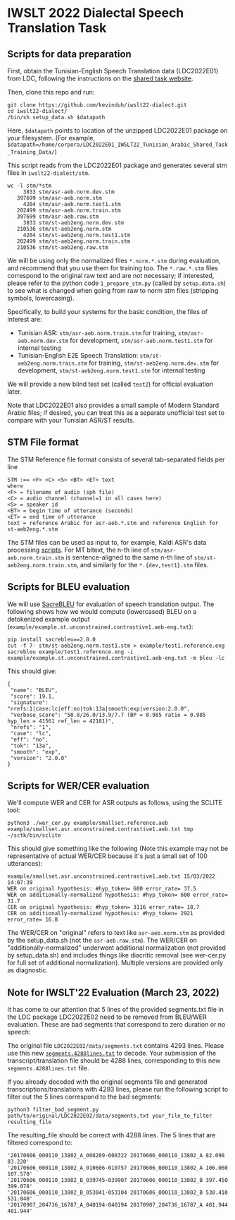 # IWSLT 2022 Dialectal Speech Translation Task 

## Scripts for data preparation

First, obtain the Tunisian-English Speech Translation data (LDC2022E01) from LDC, following the instructions on the <a href="https://iwslt.org/2022/dialect">shared task website</a>.

Then, clone this repo and run: 
```
git clone https://github.com/kevinduh/iwslt22-dialect.git
cd iwslt22-dialect/
/bin/sh setup_data.sh $datapath
```

Here,  `$datapath` points to location of the unzipped LDC2022E01 package on your filesystem. (For example, `$datapath=/home/corpora/LDC2022E01_IWSLT22_Tunisian_Arabic_Shared_Task_Training_Data/`)

This script reads from the LDC2022E01 package and generates several stm files in `iwslt22-dialect/stm`. 

```
wc -l stm/*stm
     3833 stm/asr-aeb.norm.dev.stm
   397699 stm/asr-aeb.norm.stm
     4204 stm/asr-aeb.norm.test1.stm
   202499 stm/asr-aeb.norm.train.stm
   397699 stm/asr-aeb.raw.stm
     3833 stm/st-aeb2eng.norm.dev.stm
   210536 stm/st-aeb2eng.norm.stm
     4204 stm/st-aeb2eng.norm.test1.stm
   202499 stm/st-aeb2eng.norm.train.stm
   210536 stm/st-aeb2eng.raw.stm
```

We will be using only the normalized files `*.norm.*.stm` during evaluation, and recommend that you use them for training too. 
The `*.raw.*.stm` files correspond to the original raw text and are not necessary; if interested, please refer to the python code `1_prepare_stm.py` (called by `setup.data.sh`) to see what is changed when going from raw to norm stm files (stripping symbols, lowercasing). 

Specifically, to build your systems for the basic condition, the files of interest are:

* Tunisian ASR: `stm/asr-aeb.norm.train.stm` for training, `stm/asr-aeb.norm.dev.stm` for development, `stm/asr-aeb.norm.test1.stm` for internal testing
* Tunisian-English E2E Speech Translation: `stm/st-aeb2eng.norm.train.stm` for training, `stm/st-aeb2eng.norm.dev.stm` for development, `stm/st-aeb2eng.norm.test1.stm` for internal testing 

We will provide a new blind test set (called `test2`) for official evaluation later. 

Note that LDC2022E01 also provides a small sample of Modern Standard Arabic files; if desired, you can treat this as a separate unofficial test set to compare with your Tunisian ASR/ST results.  

## STM File format

The STM Reference file format consists of several tab-separated fields per line

```
STM :== <F> <C> <S> <BT> <ET> text
where
<F> = filename of audio (sph file)
<C> = audio channel (channel=1 in all cases here)
<S> = speaker id
<BT> = begin time of utterance (seconds)
<ET> = end time of utterance
text = reference Arabic for asr-aeb.*.stm and reference English for st-aeb2eng.*.stm
```

The STM files can be used as input to, for example, Kaldi ASR's data processing <a href="https://github.com/kaldi-asr/kaldi/blob/master/egs/babel/s5/local/prepare_stm.pl">scripts</a>. For MT bitext, the n-th line of `stm/asr-aeb.norm.train.stm` is sentence-aligned to the same n-th line of `stm/st-aeb2eng.norm.train.stm`, and similarly for the `*.{dev,test1}.stm` files.


## Scripts for BLEU evaluation

We will use <a href="https://github.com/mjpost/sacrebleu">SacreBLEU</a> for evaluation of speech translation output. The following shows how we would compute (lowercased) BLEU on a detokenized example output (`example/example.st.unconstrained.contrastive1.aeb-eng.txt`):

```
pip install sacrebleu==2.0.0
cut -f 7- stm/st-aeb2eng.norm.test1.stm > example/test1.reference.eng
sacrebleu example/test1.reference.eng -i example/example.st.unconstrained.contrastive1.aeb-eng.txt -m bleu -lc
``` 

This should give:
```
{
 "name": "BLEU",
 "score": 19.1,
 "signature": "nrefs:1|case:lc|eff:no|tok:13a|smooth:exp|version:2.0.0",
 "verbose_score": "50.8/26.0/13.9/7.7 (BP = 0.985 ratio = 0.985 hyp_len = 41561 ref_len = 42181)",
 "nrefs": "1",
 "case": "lc",
 "eff": "no",
 "tok": "13a",
 "smooth": "exp",
 "version": "2.0.0"
}
```

## Scripts for WER/CER evaluation

We'll compute WER and CER for ASR outputs as follows, using the SCLITE tool: 
```
python3 ./wer_cer.py example/smallset.reference.aeb example/smallset.asr.unconstrained.contrastive1.aeb.txt tmp ~/sctk/bin/sclite
```

This should give something like the following (Note this example may not be representative of actual WER/CER because it's just a small set of 100 utterances):
```
example/smallset.asr.unconstrained.contrastive1.aeb.txt 15/03/2022 14:07:39
WER on original hypothesis: #hyp_token= 600 error_rate= 37.5
WER on additionally-normalized hypothesis: #hyp_token= 600 error_rate= 31.7
CER on original hypothesis: #hyp_token= 3116 error_rate= 18.7
CER on additionally-normalized hypothesis: #hyp_token= 2921 error_rate= 16.8
```

The WER/CER on "original" refers to text like `asr-aeb.norm.stm` as provided by the setup_data.sh (not the `asr-aeb.raw.stm`). 
The WER/CER on "additionally-normalized" underwent additional normalization (not provided by setup_data.sh) and includes things like diacritic removal (see wer-cer.py for full set of additional normalization). Multiple versions are provided only as diagnostic. 

## Note for IWSLT'22 Evaluation (March 23, 2022)

It has come to our attention that 5 lines of the provided segments.txt file in the LDC package LDC2022E02 need to be removed from BLEU/WER evaluation. These are bad segments that correspond to zero duration or no speech:

The original file `LDC2022E02/data/segments.txt` contains 4293 lines.
Please use this new [`segments.4288lines.txt`](https://www.cs.jhu.edu/~kevinduh/t/iwslt22/segments.4288lines.txt) to decode.
Your submission of the transcript/translation file should be 4288 lines, corresponding to this new `segments.4288lines.txt` file. 

If you already decoded with the original segments file and generated transcriptions/translations with 4293 lines, please run the following script to filter out the 5 lines correspond to the bad segments:

```
python3 filter_bad_segment.py path/to/original/LDC2022E02/data/segments.txt your_file_to_filter resulting_file
```

The resulting_file should be correct with 4288 lines. The 5 lines that are filtered correspond to: 

```
'20170606_000110_13802_A_008209-008322 20170606_000110_13802_A 82.098 83.220'
'20170606_000110_13802_A_010606-010757 20170606_000110_13802_A 106.060 107.570'
'20170606_000110_13802_B_039745-039907 20170606_000110_13802_B 397.450 399.078'
'20170606_000110_13802_B_053041-053104 20170606_000110_13802_B 530.410 531.040'
'20170907_204736_16787_A_040194-040194 20170907_204736_16787_A 401.944 401.944'
```

